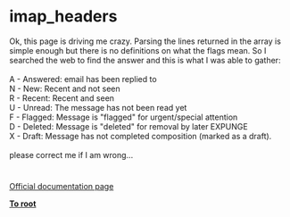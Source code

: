# imap_headers



Ok, this page is driving me crazy. Parsing the lines returned in the array is simple enough but there is no definitions on what the flags mean. So I searched the web to find the answer and this is what I was able to gather:<br><br>A - Answered: email has been replied to<br>N - New: Recent and not seen<br>R - Recent: Recent and seen<br>U - Unread: The message has not been read yet<br>F - Flagged: Message is "flagged" for urgent/special attention<br>D - Deleted: Message is "deleted" for removal by later EXPUNGE<br>X - Draft: Message has not completed composition (marked as a draft).<br><br>please correct me if I am wrong...  

#

[Official documentation page](https://www.php.net/manual/en/function.imap-headers.php)

**[To root](/README.md)**